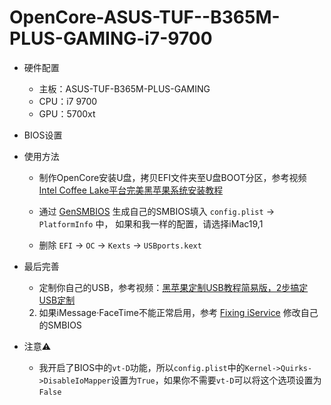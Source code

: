 # OpenCore-ASUS-TUF--B365M-PLUS-GAMING-i7-9700

- 硬件配置

  - 主板：ASUS-TUF-B365M-PLUS-GAMING
  - CPU：i7 9700
  - GPU：5700xt

- BIOS设置

- 使用方法

  - 制作OpenCore安装U盘，拷贝EFI文件夹至U盘BOOT分区，参考视频 [Intel Coffee Lake平台完美黑苹果系统安装教程](https://www.bilibili.com/video/BV1hA411t7dr)

  - 通过 [GenSMBIOS](https://github.com/corpnewt/GenSMBIOS "GenSMBIOS") 生成自己的SMBIOS填入 `config.plist` -> `PlatformInfo` 中， 如果和我一样的配置，请选择iMac19,1

  - 删除 `EFI` -> `OC` -> `Kexts` -> `USBports.kext`

- 最后完善

  - 定制你自己的USB，参考视频：[黑苹果定制USB教程简易版，2步搞定USB定制](https://www.bilibili.com/video/BV1rt4y1y7Pb)
  2. 如果iMessage·FaceTime不能正常启用，参考 [Fixing iService](https://dortania.github.io/OpenCore-Desktop-Guide/post-install/iservices.html) 修改自己的SMBIOS

- 注意⚠️

	- 我开启了BIOS中的`vt-D`功能，所以`config.plist`中的`Kernel->Quirks->DisableIoMapper`设置为`True`，如果你不需要`vt-D`可以将这个选项设置为`False`
